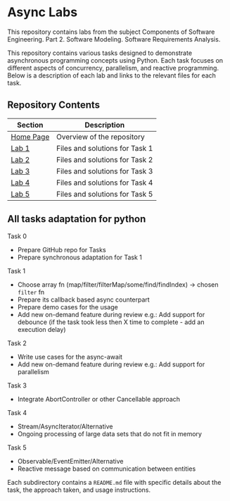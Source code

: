 # Async Labs

This repository contains labs from the subject Components of Software Engineering. Part 2. Software Modeling. Software Requirements Analysis.

This repository contains various tasks designed to demonstrate asynchronous programming concepts using Python. Each task focuses on different aspects of concurrency, parallelism, and reactive programming. Below is a description of each lab and links to the relevant files for each task.

## Repository Contents

| Section           | Description                    |
|-------------------|--------------------------------|
| [Home Page](../)  | Overview of the repository     |
| [Lab 1](../lab1/) | Files and solutions for Task 1 |
| [Lab 2](../lab2/) | Files and solutions for Task 2 |
| [Lab 3](../lab3/) | Files and solutions for Task 3 |
| [Lab 4](../lab4/) | Files and solutions for Task 4 |
| [Lab 5](../lab5/) | Files and solutions for Task 5 |


## All tasks adaptation for python

  Task 0
  * Prepare GitHub repo for Tasks
  * Prepare synchronous adaptation for Task 1

  Task 1
  * Choose array fn (map/filter/filterMap/some/find/findIndex) -> chosen ```filter``` fn 
  * Prepare its callback based async counterpart
  * Prepare demo cases for the usage
  * Add new on-demand feature during review e.g.: Add support for debounce (if the task took less then X time to
    complete - add an execution delay)

  Task 2
  * Write use cases for the async-await
  * Add new on-demand feature during review
    e.g.: Add support for parallelism

  Task 3
  * Integrate AbortController or other Cancellable approach

  Task 4 
  * Stream/AsyncIterator/Alternative
  * Ongoing processing of large data sets that do not fit in memory

  Task 5 
  * Observable/EventEmitter/Alternative
  * Reactive message based on communication between entities

Each subdirectory contains a `README.md` file with specific details about the task, the approach taken, and usage instructions.
